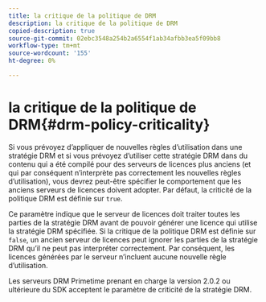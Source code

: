 ```yaml
---
title: la critique de la politique de DRM
description: la critique de la politique de DRM
copied-description: true
source-git-commit: 02ebc3548a254b2a6554f1ab34afbb3ea5f09bb8
workflow-type: tm+mt
source-wordcount: '155'
ht-degree: 0%

---
```


# la critique de la politique de DRM{#drm-policy-criticality}

Si vous prévoyez d’appliquer de nouvelles règles d’utilisation dans une stratégie DRM et si vous prévoyez d’utiliser cette stratégie DRM dans du contenu qui a été compilé pour des serveurs de licences plus anciens (et qui par conséquent n’interprète pas correctement les nouvelles règles d’utilisation), vous devrez peut-être spécifier le comportement que les anciens serveurs de licences doivent adopter. Par défaut, la criticité de la politique DRM est définie sur `true`.

Ce paramètre indique que le serveur de licences doit traiter toutes les parties de la stratégie DRM avant de pouvoir générer une licence qui utilise la stratégie DRM spécifiée. Si la critique de la politique DRM est définie sur `false`, un ancien serveur de licences peut ignorer les parties de la stratégie DRM qu’il ne peut pas interpréter correctement. Par conséquent, les licences générées par le serveur n’incluent aucune nouvelle règle d’utilisation.

Les serveurs DRM Primetime prenant en charge la version 2.0.2 ou ultérieure du SDK acceptent le paramètre de criticité de la stratégie DRM.
